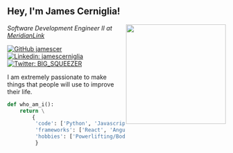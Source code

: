 <h2> Hey, I'm James Cerniglia! </h2>
<img align='right' src="https://oldschool.runescape.wiki/images/8/8c/Strength_cape_emote.gif" width="230">
<p><em>Software Development Engineer II at <a href="https://www.meridianlink.com/">MeridianLink</a>
</em></p>

[![GitHub jamescer](https://img.shields.io/github/followers/jamescer?label=follow&style=social)](https://github.com/jamescer)
[![Linkedin: jamescerniglia](https://img.shields.io/badge/-jamescerniglia-blue?style=flat-square&logo=Linkedin&logoColor=white&link=https://www.linkedin.com/in/jamescerniglia/)](https://www.linkedin.com/in/jamescerniglia/)
[![Twitter: BIG_SQUEEZER](https://img.shields.io/twitter/follow/BIG_SQUEEZER?style=social)](https://twitter.com/BIG_SQUEEZER)

I am extremely passionate to make things that people will use to improve their life.

```python
def who_am_i():
    return \
        {
         'code': ['Python', 'Javascript', 'Java', 'Typescript', 'HTML', 'CSS'],
         'frameworks': ['React', 'Angular', 'VueJS', 'Java Spring Boot' ],
         'hobbies': ['Powerlifting/Bodybuilding', 'Video game dev/player', 'Artist']
         }
```

